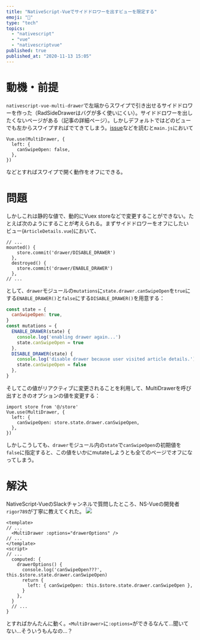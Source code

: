 ```yaml
---
title: "NativeScript-Vueでサイドドロワーを出すビューを限定する"
emoji: "🎴"
type: "tech"
topics:
  - "nativescript"
  - "vue"
  - "nativescriptvue"
published: true
published_at: "2020-11-13 15:05"
---
```


# 動機・前提

`nativescript-vue-multi-drawer`で左端からスワイプで引き出せるサイドドロワーを作った（RadSideDrawerはバグが多く使いにくい）。サイドドロワーを出したくないページがある（記事の詳細ページ）。しかしデフォルトではどのビューでも左からスワイプすればでてきてしまう。[issue](https://github.com/nativescript-vue/nativescript-vue-multi-drawer/issues/8)などを読むと`main.js`において
```js: main.js
Vue.use(MultiDrawer, {
  left: {
    canSwipeOpen: false,
  },
})
```
などとすればスワイプで開く動作をオフにできる。

# 問題

しかしこれは静的な値で、動的にVuex storeなどで変更することができない。たとえば次のようにすることが考えられる。まずサイドドロワーをオフにしたいビュー(`ArticleDetails.vue`)において、
```vue:ArticleDetails.vue
// ...
mounted() {
    store.commit('drawer/DISABLE_DRAWER')
  },
  destroyed() {
    store.commit('drawer/ENABLE_DRAWER')
  },
// ...
```
として、`drawer`モジュールの`mutations`に`state.drawer.canSwipeOpen`を`true`にする`ENABLE_DRAWER()`と`false`にする`DISABLE_DRAWER()`を用意する：
```js:/store/drawer.js
const state = {
  canSwipeOpen: true,
}
const mutations = {
  ENABLE_DRAWER(state) {
    console.log('enabling drawer again...')
    state.canSwipeOpen = true
  },
  DISABLE_DRAWER(state) {
    console.log('disable drawer because user visited article details.')
    state.canSwipeOpen = false
  },
}
```

そしてこの値がリアクティブに変更されることを利用して、MultiDrawerを呼び出すときのオプションの値を変更する：

```js: main.js
import store from '@/store'
Vue.use(MultiDrawer, {
  left: {
    canSwipeOpen: store.state.drawer.canSwipeOpen,
  },
})
```
しかしこうしても、`drawer`モジュール内の`state`で`canSwipeOpen`の初期値を`false`に指定すると、この値をいかにmutateしようとも全てのページでオフになってしまう。

# 解決

NativeScript-VueのSlackチャンネルで質問したところ、NS-Vueの開発者`rigor789`が丁寧に教えてくれた。
![](https://storage.googleapis.com/zenn-user-upload/ycovv5ibkqm2v1q8ilahhg5yxrp4)

```vue: App.vue
<template>
// ...
  <MultiDrawer :options="drawerOptions" />
// ...
</template>
<script>
// ...
  computed: {
    drawerOptions() {
      console.log('canSwipeOpen???', this.$store.state.drawer.canSwipeOpen)
      return {
        left: { canSwipeOpen: this.$store.state.drawer.canSwipeOpen },
      }
    },
  }
  // ...
}
```
とすればかんたんに動く。`<MultiDrawer>`に`:options=`ができるなんて…聞いてない…そういうもんなの…？